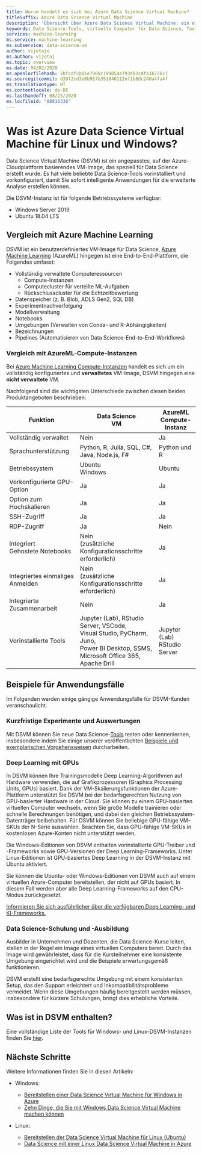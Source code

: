 ```yaml
---
title: Worum handelt es sich bei Azure Data Science Virtual Machine?
titleSuffix: Azure Data Science Virtual Machine
description: 'Übersicht über Azure Data Science Virtual Machine: ein einfach zu verwendender virtueller Computer auf der Azure-Cloudplattform mit vorinstallierten und konfigurierten Tools und Bibliotheken für Data Science-Vorgänge.'
keywords: Data Science-Tools, virtuelle Computer für Data Science, Tools für Data Science, Linux Data Science
services: machine-learning
ms.service: machine-learning
ms.subservice: data-science-vm
author: vijetajo
ms.author: vijetaj
ms.topic: overview
ms.date: 04/02/2020
ms.openlocfilehash: 2bfcdfcb01e7908c199054e793d82cdfa1b726c7
ms.sourcegitcommit: d39f2cd3e0b917b351046112ef1b8dc240a47a4f
ms.translationtype: HT
ms.contentlocale: de-DE
ms.lasthandoff: 08/25/2020
ms.locfileid: "88816336"
---
```

# <a name="what-is-the-azure-data-science-virtual-machine-for-linux-and-windows"></a>Was ist Azure Data Science Virtual Machine für Linux und Windows?

Data Science Virtual Machine (DSVM) ist ein angepasstes, auf der Azure-Cloudplattform basierendes VM-Image, das speziell für Data Science erstellt wurde. Es hat viele beliebte Data Science-Tools vorinstalliert und vorkonfiguriert, damit Sie sofort intelligente Anwendungen für die erweiterte Analyse erstellen können.

Die DSVM-Instanz ist für folgende Betriebssysteme verfügbar:

+ Windows Server 2019
+ Ubuntu 18.04 LTS

## <a name="comparison-with-azure-machine-learning"></a>Vergleich mit Azure Machine Learning

DSVM ist ein benutzerdefiniertes VM-Image für Data Science, [Azure Machine Learning](https://docs.microsoft.com/azure/machine-learning/overview-what-is-azure-ml) (AzureML) hingegen ist eine End-to-End-Plattform, die Folgendes umfasst:

+ Vollständig verwaltete Computeressourcen
  + Compute-Instanzen
  + Computecluster für verteilte ML-Aufgaben
  + Rückschlusscluster für die Echtzeitbewertung
+ Datenspeicher (z. B. Blob, ADLS Gen2, SQL DB)
+ Experimentnachverfolgung
+ Modellverwaltung
+ Notebooks
+ Umgebungen (Verwalten von Conda- und R-Abhängigkeiten)
+ Bezeichnungen
+ Pipelines (Automatisieren von Data Science-End-to-End-Workflows)

### <a name="comparison-with-azureml-compute-instances"></a>Vergleich mit AzureML-Compute-Instanzen

Bei [Azure Machine Learning Compute-Instanzen](https://docs.microsoft.com/azure/machine-learning/concept-compute-instance) handelt es sich um ein vollständig konfiguriertes und __verwaltetes__ VM-Image, DSVM hingegen eine __nicht verwaltete__ VM.

Nachfolgend sind die wichtigsten Unterschiede zwischen diesen beiden Produktangeboten beschrieben:


|Funktion |Data Science<br>VM |AzureML<br>Compute-Instanz  | 
|---------|---------|---------|
| Vollständig verwaltet | Nein        | Ja        |
|Sprachunterstützung     |  Python, R, Julia, SQL, C#,<br> Java, Node.js, F#       | Python und R        |
|Betriebssystem     | Ubuntu<br>Windows         |    Ubuntu     |
|Vorkonfigurierte GPU-Option     |  Ja       |    Ja     |
|Option zum Hochskalieren | Ja | Ja |
|SSH-Zugriff    | Ja        |    Ja     |
|RDP-Zugriff    | Ja        |     Nein    |
|Integriert<br>Gehostete Notebooks     |   Nein<br>(zusätzliche Konfigurationsschritte erforderlich)      |      Ja   |
|Integriertes einmaliges Anmelden     | Nein <br>(zusätzliche Konfigurationsschritte erforderlich)         |    Ja     |
|Integrierte Zusammenarbeit     | Nein         | Ja        |
|Vorinstallierte Tools     |  Jupyter (Lab), RStudio Server, VSCode,<br> Visual Studio, PyCharm, Juno,<br>Power BI Desktop, SSMS, <br>Microsoft Office 365, Apache Drill       |     Jupyter (Lab)<br> RStudio Server   |

## <a name="sample-use-cases"></a>Beispiele für Anwendungsfälle

Im Folgenden werden einige gängige Anwendungsfälle für DSVM-Kunden veranschaulicht.

### <a name="short-term-experimentation-and-evaluation"></a>Kurzfristige Experimente und Auswertungen

Mit DSVM können Sie neue Data Science-[Tools](./tools-included.md) testen oder kennenlernen, insbesondere indem Sie einige unserer veröffentlichten [Beispiele und exemplarischen Vorgehensweisen](./dsvm-samples-and-walkthroughs.md) durcharbeiten.

### <a name="deep-learning-with-gpus"></a>Deep Learning mit GPUs

In DSVM können Ihre Trainingsmodelle Deep Learning-Algorithmen auf Hardware verwenden, die auf Grafikprozessoren (Graphics Processing Units, GPUs) basiert. Dank der VM-Skalierungsfunktionen der Azure-Plattform unterstützt Sie DSVM bei der bedarfsgerechten Nutzung von GPU-basierter Hardware in der Cloud. Sie können zu einem GPU-basierten virtuellen Computer wechseln, wenn Sie große Modelle trainieren oder schnelle Berechnungen benötigen, und dabei den gleichen Betriebssystem-Datenträger beibehalten. Für DSVM können Sie beliebige GPU-fähige VM-SKUs der N-Serie auswählen. Beachten Sie, dass GPU-fähige VM-SKUs in kostenlosen Azure-Konten nicht unterstützt werden.

Die Windows-Editionen von DSVM enthalten vorinstallierte GPU-Treiber und -Frameworks sowie GPU-Versionen der Deep Learning-Frameworks. Unter Linux-Editionen ist GPU-basiertes Deep Learning in der DSVM-Instanz mit Ubuntu aktiviert. 

Sie können die Ubuntu- oder Windows-Editionen von DSVM auch auf einem virtuellen Azure-Computer bereitstellen, der nicht auf GPUs basiert. In diesem Fall werden aber alle Deep Learning-Frameworks auf den CPU-Modus zurückgesetzt.

[Informieren Sie sich ausführlicher über die verfügbaren Deep Learning- und KI-Frameworks.](dsvm-tools-deep-learning-frameworks.md)

### <a name="data-science-training-and-education"></a>Data Science-Schulung und -Ausbildung

Ausbilder in Unternehmen und Dozenten, die Data Science-Kurse leiten, stellen in der Regel ein Image eines virtuellen Computers bereit. Durch das Image wird gewährleistet, dass für die Kursteilnehmer eine konsistente Umgebung eingerichtet wird und die Beispiele erwartungsgemäß funktionieren.

DSVM erstellt eine bedarfsgerechte Umgebung mit einem konsistenten Setup, das den Support erleichtert und Inkompatibilitätsprobleme vermeidet. Wenn diese Umgebungen häufig bereitgestellt werden müssen, insbesondere für kürzere Schulungen, bringt dies erhebliche Vorteile.


## <a name="whats-included-on-the-dsvm"></a>Was ist in DSVM enthalten?

Eine vollständige Liste der Tools für Windows- und Linux-DSVM-Instanzen finden Sie [hier](tools-included.md).

## <a name="next-steps"></a>Nächste Schritte

Weitere Informationen finden Sie in diesen Artikeln:

+ Windows:
  + [Bereitstellen einer Data Science Virtual Machine für Windows in Azure](provision-vm.md)
  + [Zehn Dinge, die Sie mit Windows Data Science Virtual Machine machen können](vm-do-ten-things.md)

+ Linux:
  + [Bereitstellen der Data Science Virtual Machine für Linux (Ubuntu)](dsvm-ubuntu-intro.md)
  + [Data Science mit einer Linux Data Science Virtual Machine in Azure](linux-dsvm-walkthrough.md)
